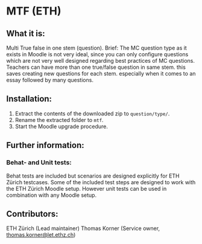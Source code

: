 # MTF (ETH)

## What it is:
Multi True false in one stem (question). Brief: The MC question type as it exists in Moodle is not very ideal, since you can only configure questions which are not very well designed regarding best practices of MC questions. Teachers can have more than one true/false question in same stem. this saves creating new questions for each stem. especially when it comes to an essay followed by many questions.

## Installation:
1. Extract the contents of the downloaded zip to `question/type/`.
1. Rename the extracted folder to `mtf`.
1. Start the Moodle upgrade procedure.

## Further information:
### Behat- and Unit tests:
Behat tests are included but scenarios are designed explicitly for ETH Zürich testcases.
Some of the included test steps are designed to work with the ETH Zürich Moodle setup.
However unit tests can be used in combination with any Moodle setup.
 
## Contributors:
ETH Zürich (Lead maintainer)
Thomas Korner (Service owner, thomas.korner@let.ethz.ch)